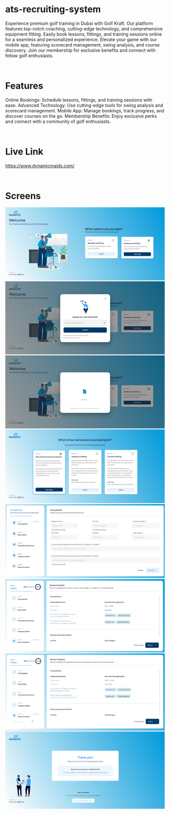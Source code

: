# ats-recruiting-system
Experience premium golf training in Dubai with Golf Kraft. Our platform features top-notch coaching, cutting-edge technology, and comprehensive equipment fitting. Easily book lessons, fittings, and training sessions online for a seamless and personalized experience. Elevate your game with our mobile app, featuring scorecard management, swing analysis, and course discovery. Join our membership for exclusive benefits and connect with fellow golf enthusiasts.

<br/>

# Features
Online Bookings: Schedule lessons, fittings, and training sessions with ease.
Advanced Technology: Use cutting-edge tools for swing analysis and scorecard management.
Mobile App: Manage bookings, track progress, and discover courses on the go.
Membership Benefits: Enjoy exclusive perks and connect with a community of golf enthusiasts.

<br/>

# Live Link
https://www.dynamicmaids.com/

<br/>

# Screens
<img src='/screens/1.png' />
<img src='/screens/2.png' />
<img src='/screens/3.png' />
<img src='/screens/4.png' />
<img src='/screens/5.png' />
<img src='/screens/6.png' />
<img src='/screens/8.png' />
<img src='/screens/9.png' />

<br/>
